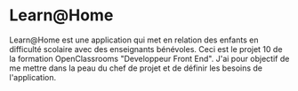 # Learn@Home

Learn@Home est une application qui met en relation des enfants en difficulté scolaire avec des enseignants 
bénévoles. Ceci est le projet 10 de la formation OpenClassrooms "Developpeur Front End". J'ai pour objectif 
de me mettre dans la peau du chef de projet et de définir les besoins de l'application.